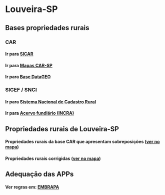 # Louveira-SP

## Bases propriedades rurais

### CAR
#### Ir para [SICAR](https://www.car.gov.br/publico/imoveis/index)
#### Ir para [Mapas CAR-SP](https://geo.cati.sp.gov.br/portal/apps/webappviewer/index.html?id=8ef6034184a247da9065bc23aec7cebf)
#### Ir para [Base DataGEO](https://datageo.ambiente.sp.gov.br/app/?ctx=CAR#)

### SIGEF / SNCI
#### Ir para [Sistema Nacional de Cadastro Rural](https://sncr.serpro.gov.br/sncr-web/consultaPublica.jsf;jsessionid=vbIEEUXZE6+QzHhWxFNKVkP8.sncr-web8?windowId=568)
#### Ir para [Acervo fundiário (INCRA)](https://acervofundiario.incra.gov.br/acervo/login.php)

## Propriedades rurais de Louveira-SP

#### Propriedades rurais da base CAR que apresentam sobreposições ([ver no mapa](propriedades_sobreposicao_louveira_correcao.html))
#### Propriedades rurais corrigidas ([ver no mapa](propriedades_rurais_louveira.html))

## Adequação das APPs

#### Ver regras em: [EMBRAPA](https://www.embrapa.br/codigo-florestal/entenda-o-codigo-florestal/area-de-preservacao-permanente)
